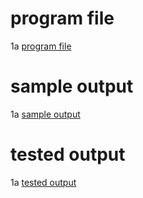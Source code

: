 # program file
1a [program file](fcfs_0529.py.png)

# sample output
1a [sample output](fcfs_0529.png)

# tested output
1a [tested output](fcfs_output_0529.png)
